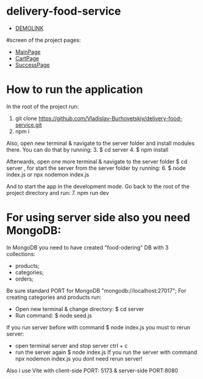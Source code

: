 # delivery-food-service
- [DEMOLINK](https://vladislav-burhovetskiy.github.io/delivery-food-service/)

#screen of the project pages:
- [MainPage](https://drive.google.com/file/d/1tHSlxY_w7LnK2u329O7omerqYrp_2zkN/view?usp=share_link)
- [CartPage](https://drive.google.com/file/d/1tTWapV0C6_RF8NoIOYmAv2qUenF3C4Zh/view?usp=share_link)
- [SuccessPage](https://drive.google.com/file/d/1N3FuKhd2WSpciymED_sDJr0YaBDRbEEz/view?usp=share_link)

# How to run the application
 In the root of the project run:
1. git clone https://github.com/Vladislav-Burhovetskiy/delivery-food-service.git
2. npm i

Also, open new terminal & navigate to the server folder and install modules there. 
You can do that by running: 
3. $ cd server 
4. $ npm install

Afterwards, open one more terminal & navigate to the server folder $ cd server ,
for start the server from the server folder by running:
6. $ node index.js or npx nodemon index.js

And to start the app in the development mode.
Go back to the root of the project directory and run:
7. npm run dev

# For using server side also you need MongoDB:
In MongoDB you need to have created "food-odering" DB with 3 collections: 
- products;
- categories;
- orders;

Be sure standard PORT for MongoDB "mongodb://localhost:27017";
For creating categories and products run:
- Open new terminal & change directory: $ cd server 
- Run command: $ node seed.js

If you run server before with command $ node index.js you must to rerun server:
- open terminal server and stop server ctrl + c
- run the server again $ node index.js
If you run the server with command npx nodemon index.js you dont need rerun server!

Also i use Vite with client-side PORT: 5173 & server-side PORT:8080
